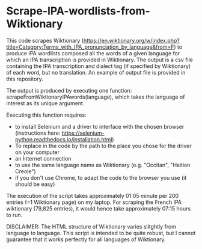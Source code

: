# Scrape-IPA-wordlists-from-Wiktionary

This code scrapes Wiktionary (https://en.wiktionary.org/w/index.php?title=Category:Terms_with_IPA_pronunciation_by_language&from=F) to produce IPA wordlists composed all the words of a given language for which an IPA transcription is provided in Wiktionary. The output is a csv file containing the IPA transcription and dialect tag (if specified by Wiktionary) of each word, but no translation. An example of output file is provided in this repository.

The output is produced by executing one function: scrapeFromWiktionaryIPAwords(language), which takes the language of interest as its unique argument.

Executing this function requires:
- to install Selenium and a driver to interface with the chosen browser (instructions here: https://selenium-python.readthedocs.io/installation.html)
- To replace <Path to driver> in the code by the path to the place you chose for the driver on your computer
- an Internet connection
- to use the same language name as Wiktionary (e.g. "Occitan", "Haitian Creole")
- if you don't use Chrome, to adapt the code to the browser you use (it should be easy)

The execution of the script takes approximately 01:05 minute per 200 entries (=1 Wiktionary page) on my laptop. For scraping the French IPA wiktionary (79,825 entries), it would hence take approximately 07:15 hours to run.

DISCLAIMER: The HTML structure of Wiktionary varies slitghtly from language to language. This script is intended to be quite robust, but I cannot guarantee that it works perfectly for all languages of Wiktionary.


